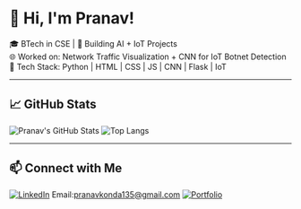 # 👋 Hi, I'm Pranav!
🎓 BTech in CSE | 🚀 Building AI + IoT Projects  
🌐 Worked on: Network Traffic Visualization + CNN for IoT Botnet Detection  
🔧 Tech Stack: Python | HTML | CSS | JS | CNN | Flask | IoT

---

## 📈 GitHub Stats
![Pranav's GitHub Stats](https://github-readme-stats.vercel.app/api?username=pranavk135&show_icons=true&theme=tokyonight)
![Top Langs](https://github-readme-stats.vercel.app/api/top-langs/?username=pranavk135&layout=compact&theme=tokyonight)

---

## 📫 Connect with Me
[![LinkedIn](https://img.shields.io/badge/LinkedIn-blue?style=for-the-badge&logo=linkedin)](https://www.linkedin.com/in/pranav-k-695b3a283/)
Email:pranavkonda135@gmail.com
[![Portfolio](https://img.shields.io/badge/Portfolio-%F0%9F%92%BB-green?style=for-the-badge)](https://your-portfolio.com)

